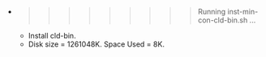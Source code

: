 * >>>>>>>>> Running inst-min-con-cld-bin.sh ...
  * Install cld-bin.
  * Disk size = 1261048K. Space Used = 8K.
